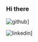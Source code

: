 ### Hi there

![github](https://img.shields.io/badge/GitHub-000000?style=for-the-badge&logo=GitHub&logoColor=white)]

![linkedin](https://img.shields.io/badge/LinkedIn-000000?style=for-the-badge&logo=GitHub&logoColor=white)]

<!--
**BeallJames/BeallJames** is a ✨ _special_ ✨ repository because its `README.md` (this file) appears on your GitHub profile.

Here are some ideas to get you started:

- 🔭 I’m currently working on ...
- 🌱 I’m currently learning ...
- 👯 I’m looking to collaborate on ...
- 🤔 I’m looking for help with ...
- 💬 Ask me about ...
- 📫 How to reach me: ...
- 😄 Pronouns: ...
- ⚡ Fun fact: ...
-->

